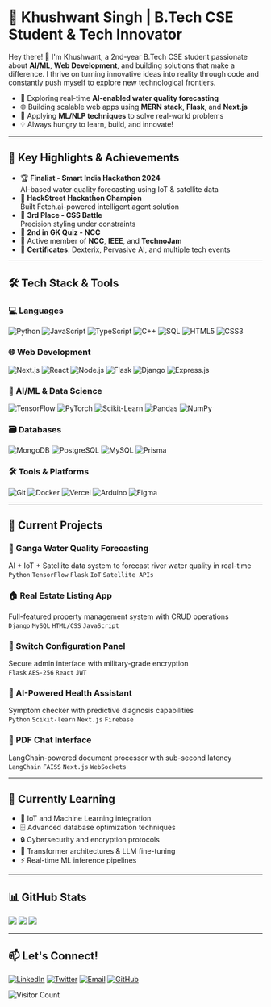 # 🚀 Khushwant Singh | B.Tech CSE Student & Tech Innovator

Hey there! 👋 I'm Khushwant, a 2nd-year B.Tech CSE student passionate about **AI/ML**, **Web Development**, and building solutions that make a difference. I thrive on turning innovative ideas into reality through code and constantly push myself to explore new technological frontiers.

- 🌊 Exploring real-time **AI-enabled water quality forecasting**
- 🌐 Building scalable web apps using **MERN stack**, **Flask**, and **Next.js**
- 🧠 Applying **ML/NLP techniques** to solve real-world problems
- 💡 Always hungry to learn, build, and innovate!

---

## 🌟 Key Highlights & Achievements
- 🏆 **Finalist - Smart India Hackathon 2024**  
  AI-based water quality forecasting using IoT & satellite data
- 🥇 **HackStreet Hackathon Champion**  
  Built Fetch.ai-powered intelligent agent solution
- 🥉 **3rd Place - CSS Battle**  
  Precision styling under constraints
- 🥈 **2nd in GK Quiz - NCC**  
- 🤝 Active member of **NCC**, **IEEE**, and **TechnoJam**
- 🧾 **Certificates**: Dexterix, Pervasive AI, and multiple tech events

---

## 🛠️ Tech Stack & Tools

### 💻 Languages
![Python](https://img.shields.io/badge/Python-3776AB?logo=python&logoColor=white)
![JavaScript](https://img.shields.io/badge/JavaScript-F7DF1E?logo=javascript&logoColor=black)
![TypeScript](https://img.shields.io/badge/TypeScript-3178C6?logo=typescript&logoColor=white)
![C++](https://img.shields.io/badge/C++-00599C?logo=c%2B%2B&logoColor=white)
![SQL](https://img.shields.io/badge/SQL-4479A1?logo=postgresql&logoColor=white)
![HTML5](https://img.shields.io/badge/HTML5-E34F26?logo=html5&logoColor=white)
![CSS3](https://img.shields.io/badge/CSS3-1572B6?logo=css3&logoColor=white)

### 🌐 Web Development
![Next.js](https://img.shields.io/badge/Next.js-000000?logo=next.js&logoColor=white)
![React](https://img.shields.io/badge/React-61DAFB?logo=react&logoColor=black)
![Node.js](https://img.shields.io/badge/Node.js-339933?logo=node.js&logoColor=white)
![Flask](https://img.shields.io/badge/Flask-000000?logo=flask&logoColor=white)
![Django](https://img.shields.io/badge/Django-092E20?logo=django&logoColor=white)
![Express.js](https://img.shields.io/badge/Express.js-000000?logo=express&logoColor=white)

### 🧠 AI/ML & Data Science
![TensorFlow](https://img.shields.io/badge/TensorFlow-FF6F00?logo=tensorflow&logoColor=white)
![PyTorch](https://img.shields.io/badge/PyTorch-EE4C2C?logo=pytorch&logoColor=white)
![Scikit-Learn](https://img.shields.io/badge/Scikit_Learn-F7931E?logo=scikit-learn&logoColor=white)
![Pandas](https://img.shields.io/badge/Pandas-150458?logo=pandas&logoColor=white)
![NumPy](https://img.shields.io/badge/NumPy-013243?logo=numpy&logoColor=white)

### 🗃️ Databases
![MongoDB](https://img.shields.io/badge/MongoDB-47A248?logo=mongodb&logoColor=white)
![PostgreSQL](https://img.shields.io/badge/PostgreSQL-4169E1?logo=postgresql&logoColor=white)
![MySQL](https://img.shields.io/badge/MySQL-4479A1?logo=mysql&logoColor=white)
![Prisma](https://img.shields.io/badge/Prisma-3982CE?logo=prisma&logoColor=white)

### 🛠️ Tools & Platforms
![Git](https://img.shields.io/badge/Git-F05032?logo=git&logoColor=white)
![Docker](https://img.shields.io/badge/Docker-2496ED?logo=docker&logoColor=white)
![Vercel](https://img.shields.io/badge/Vercel-000000?logo=vercel&logoColor=white)
![Arduino](https://img.shields.io/badge/Arduino-00979D?logo=arduino&logoColor=white)
![Figma](https://img.shields.io/badge/Figma-F24E1E?logo=figma&logoColor=white)

---

## 🔭 Current Projects

### 🌊 Ganga Water Quality Forecasting
AI + IoT + Satellite data system to forecast river water quality in real-time  
`Python` `TensorFlow` `Flask` `IoT` `Satellite APIs`

### 🏠 Real Estate Listing App
Full-featured property management system with CRUD operations  
`Django` `MySQL` `HTML/CSS` `JavaScript`

### 🔐 Switch Configuration Panel
Secure admin interface with military-grade encryption  
`Flask` `AES-256` `React` `JWT`

### 🤖 AI-Powered Health Assistant
Symptom checker with predictive diagnosis capabilities  
`Python` `Scikit-learn` `Next.js` `Firebase`

### 📄 PDF Chat Interface
LangChain-powered document processor with sub-second latency  
`LangChain` `FAISS` `Next.js` `WebSockets`

---

## 🌱 Currently Learning
- 📡 IoT and Machine Learning integration
- 🗄️ Advanced database optimization techniques
- 🔒 Cybersecurity and encryption protocols
- 🧠 Transformer architectures & LLM fine-tuning
- ⚡ Real-time ML inference pipelines

---

## 📊 GitHub Stats

![](https://github-readme-stats.vercel.app/api?username=Khushwant-Singh1&theme=radical&show_icons=true&hide_border=true&include_all_commits=true&count_private=true)
![](https://github-readme-streak-stats.herokuapp.com/?user=Khushwant-Singh1&theme=radical&hide_border=true)
![](https://github-readme-stats.vercel.app/api/top-langs/?username=Khushwant-Singh1&theme=radical&hide_border=true&layout=compact&langs_count=8)

---

## 📫 Let's Connect!
[![LinkedIn](https://img.shields.io/badge/LinkedIn-0A66C2?logo=linkedin&logoColor=white)](https://www.linkedin.com/in/khushwant-singh-68249a335/)
[![Twitter](https://img.shields.io/badge/Twitter-1DA1F2?logo=twitter&logoColor=white)](https://twitter.com/Khushwant_248)
[![Email](https://img.shields.io/badge/Email-EA4335?logo=gmail&logoColor=white)](mailto:khushwantzx@gmail.com)
[![GitHub](https://img.shields.io/badge/GitHub-181717?logo=github&logoColor=white)](https://github.com/Khushwant-Singh1)

![Visitor Count](https://komarev.com/ghpvc/?username=Khushwant-Singh1&color=blueviolet&style=flat)
